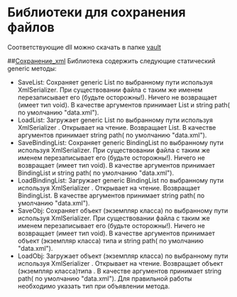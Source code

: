# Библиотеки для сохранения файлов
 Соответствующие dll можно скачать в папке [vault](https://github.com/nomadpyn/Object_Input_Output/tree/master/vault)

 ##[Сохранение_xml](https://github.com/nomadpyn/Object_Input_Output/tree/master/xmlObjectIO)
  Библиотека содержить следующие статический generic методы:
  * SaveList<T>:
   Сохраняет generic List по выбранному пути используя XmlSerializer. При существовании файла с таким же именем перезаписывает его (будьте осторожны!). Ничего не возвращает (имеет тип void). В качестве аргументов принимает List<T> и string path( по умолчанию "data.xml").
  * LoadList<T>:
   Загружает generic List по выбранному пути используя XmlSerializer . Открывает на чтение. Возвращает List<T>. В качестве аргументов принимает string path( по умолчанию "data.xml").
   * SaveBindingList<T>:
   Сохраняет generic BindingList по выбранному пути используя XmlSerializer. При существовании файла с таким же именем перезаписывает его (будьте осторожны!). Ничего не возвращает (имеет тип void). В качестве аргументов принимает BindingList<T> и string path( по умолчанию "data.xml").
  * LoadBindingList<T>:
   Загружает generic BindingList по выбранному пути используя XmlSerializer . Открывает на чтение. Возвращает BindingList<T>. В качестве аргументов принимает string path( по умолчанию "data.xml").
   * SaveObj<T>:
   Сохраняет объект (экземпляр класса) по выбранному пути используя XmlSerializer. При существовании файла с таким же именем перезаписывает его (будьте осторожны!). Ничего не возвращает (имеет тип void). В качестве аргументов принимает объект (экземпляр класса) типа <T> и string path( по умолчанию "data.xml").
  * LoadObj<T>:
   Загружает объект (экземпляр класса) по выбранному пути используя XmlSerializer . Открывает на чтение. Возвращает объект (экземпляр класса)типа <T>. В качестве аргументов принимает string path( по умолчанию "data.xml"). Для правильной работы необходимо указать тип при объявлении метода.